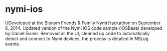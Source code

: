 nymi-ios
===========

UDeveloped at the Bionym Friends & Family Nymi Hackathon on September 6, 2014. Updated version of the Nymi iOS code sample (iOSBase) developed by Daniel Eisner. Removed all the UI, cleaned up code to automatically detect and connect to Nymi devices, the process is detailed in NSLog events.
